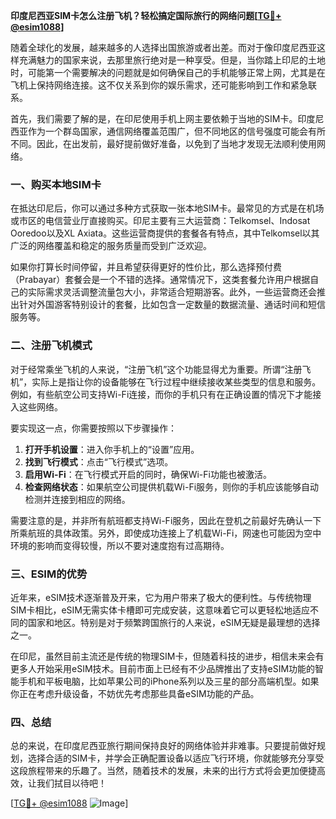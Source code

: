 **印度尼西亚SIM卡怎么注册飞机？轻松搞定国际旅行的网络问题[[TG💪+ @esim1088](https://t.me/s/esim1088)]**

随着全球化的发展，越来越多的人选择出国旅游或者出差。而对于像印度尼西亚这样充满魅力的国家来说，去那里旅行绝对是一种享受。但是，当你踏上印尼的土地时，可能第一个需要解决的问题就是如何确保自己的手机能够正常上网，尤其是在飞机上保持网络连接。这不仅关系到你的娱乐需求，还可能影响到工作和紧急联系。

首先，我们需要了解的是，在印尼使用手机上网主要依赖于当地的SIM卡。印度尼西亚作为一个群岛国家，通信网络覆盖范围广，但不同地区的信号强度可能会有所不同。因此，在出发前，最好提前做好准备，以免到了当地才发现无法顺利使用网络。

### 一、购买本地SIM卡

在抵达印尼后，你可以通过多种方式获取一张本地SIM卡。最常见的方式是在机场或市区的电信营业厅直接购买。印尼主要有三大运营商：Telkomsel、Indosat Ooredoo以及XL Axiata。这些运营商提供的套餐各有特点，其中Telkomsel以其广泛的网络覆盖和稳定的服务质量而受到广泛欢迎。

如果你打算长时间停留，并且希望获得更好的性价比，那么选择预付费（Prabayar）套餐会是一个不错的选择。通常情况下，这类套餐允许用户根据自己的实际需求灵活调整流量包大小，非常适合短期游客。此外，一些运营商还会推出针对外国游客特别设计的套餐，比如包含一定数量的数据流量、通话时间和短信服务等。

### 二、注册飞机模式

对于经常乘坐飞机的人来说，“注册飞机”这个功能显得尤为重要。所谓“注册飞机”，实际上是指让你的设备能够在飞行过程中继续接收某些类型的信息和服务。例如，有些航空公司支持Wi-Fi连接，而你的手机只有在正确设置的情况下才能接入这些网络。

要实现这一点，你需要按照以下步骤操作：

1. **打开手机设置**：进入你手机上的“设置”应用。
2. **找到飞行模式**：点击“飞行模式”选项。
3. **启用Wi-Fi**：在飞行模式开启的同时，确保Wi-Fi功能也被激活。
4. **检查网络状态**：如果航空公司提供机载Wi-Fi服务，则你的手机应该能够自动检测并连接到相应的网络。

需要注意的是，并非所有航班都支持Wi-Fi服务，因此在登机之前最好先确认一下所乘航班的具体政策。另外，即使成功连接上了机载Wi-Fi，网速也可能因为空中环境的影响而变得较慢，所以不要对速度抱有过高期待。

### 三、ESIM的优势

近年来，eSIM技术逐渐普及开来，它为用户带来了极大的便利性。与传统物理SIM卡相比，eSIM无需实体卡槽即可完成安装，这意味着它可以更轻松地适应不同的国家和地区。特别是对于频繁跨国旅行的人来说，eSIM无疑是最理想的选择之一。

在印尼，虽然目前主流还是传统的物理SIM卡，但随着科技的进步，相信未来会有更多人开始采用eSIM技术。目前市面上已经有不少品牌推出了支持eSIM功能的智能手机和平板电脑，比如苹果公司的iPhone系列以及三星的部分高端机型。如果你正在考虑升级设备，不妨优先考虑那些具备eSIM功能的产品。

### 四、总结

总的来说，在印度尼西亚旅行期间保持良好的网络体验并非难事。只要提前做好规划，选择合适的SIM卡，并学会正确配置设备以适应飞行环境，你就能够充分享受这段旅程带来的乐趣了。当然，随着技术的发展，未来的出行方式将会更加便捷高效，让我们拭目以待吧！

[[TG💪+ @esim1088](https://t.me/s/esim1088) ![Image](https://i.postimg.cc/4NQfJmqS/Snipaste-2025-05-13-00-14-12.png)]